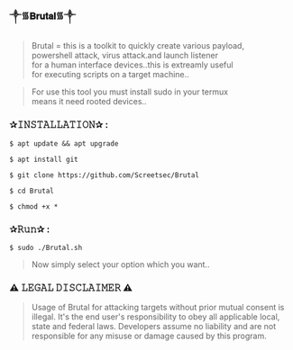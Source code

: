 ### ༒︎᯾𝐁𝐫𝐮𝐭𝐚𝐥᯾༒︎

> Brutal = this is a toolkit to quickly create various payload,   
> powershell attack, virus attack.and launch listener   
> for a human interface devices..this is extreamly useful   
> for executing scripts on a target machine..  

> For use this tool you must install sudo in your termux  
> means it need rooted devices..  

### ✰𝙸𝙽𝚂𝚃𝙰𝙻𝙻𝙰𝚃𝙸𝙾𝙽✰ :  
```
$ apt update && apt upgrade  
```
```
$ apt install git   
```
```
$ git clone https://github.com/Screetsec/Brutal  
```
```
$ cd Brutal  
```
```
$ chmod +x *  
```

### ✰𝚁𝚞𝚗✰ :  
```
$ sudo ./Brutal.sh  
```
> Now simply select your option which you want..

### ⚠️ 𝙻𝙴𝙶𝙰𝙻 𝙳𝙸𝚂𝙲𝙻𝙰𝙸𝙼𝙴𝚁 ⚠️ 
> Usage of Brutal for attacking targets without prior mutual consent is illegal. It's the end user's responsibility to obey all applicable local, state and federal laws. Developers assume no liability and are not responsible for any misuse or damage caused by this program.
